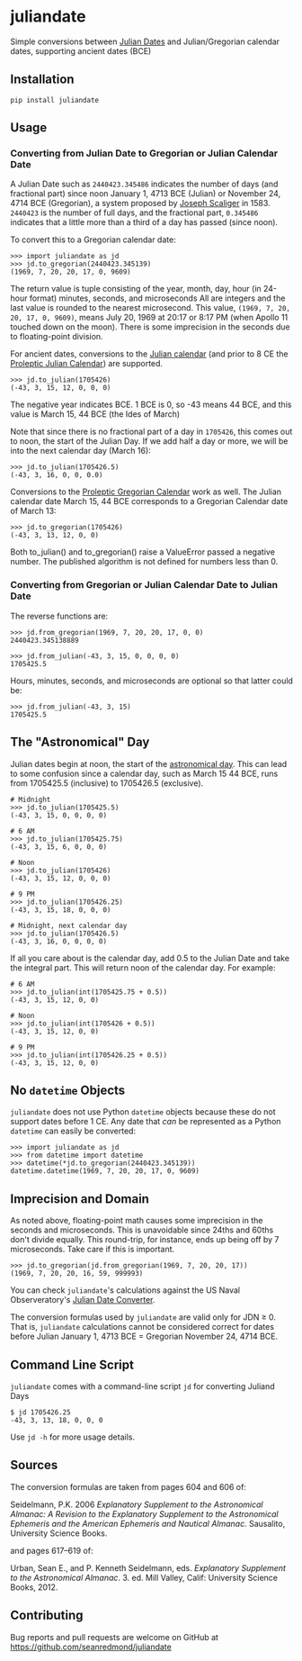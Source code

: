 # juliandate

Simple conversions between [Julian
Dates](https://en.wikipedia.org/wiki/Julian_day) and Julian/Gregorian
calendar dates, supporting ancient dates (BCE)

## Installation

    pip install juliandate
    
## Usage

### Converting from Julian Date to Gregorian or Julian Calendar Date

A Julian Date such as `2440423.345486` indicates the number of days
(and fractional part) since noon January 1, 4713 BCE (Julian) or
November 24, 4714 BCE (Gregorian), a system proposed by [Joseph
Scaliger](https://en.wikipedia.org/wiki/Joseph_Justus_Scaliger)
in 1583. `2440423` is the number of full days, and the fractional
part, `0.345486` indicates that a little more than a third of a day
has passed (since noon).

To convert this to a Gregorian calendar date:

    >>> import juliandate as jd
    >>> jd.to_gregorian(2440423.345139)
	(1969, 7, 20, 20, 17, 0, 9609)
	
The return value is tuple consisting of the year, month, day, hour (in
24-hour format) minutes, seconds, and microseconds All are integers
and the last value is rounded to the nearest microsecond. This value,
`(1969, 7, 20, 20, 17, 0, 9609)`, means July 20, 1969 at 20:17 or 8:17
PM (when Apollo 11 touched down on the moon). There is some
imprecision in the seconds due to floating-point division.

For ancient dates, conversions to the [Julian
calendar](https://en.wikipedia.org/wiki/Julian_calendar) (and prior to
8 CE the [Proleptic Julian
Calendar](https://en.wikipedia.org/wiki/Proleptic_Julian_calendar))
are supported.

    >>> jd.to_julian(1705426)
	(-43, 3, 15, 12, 0, 0, 0)
	
The negative year indicates BCE. 1 BCE is 0, so -43 means 44 BCE, and
this value is March 15, 44 BCE (the Ides of March)

Note that since there is no fractional part of a day in `1705426`,
this comes out to noon, the start of the Julian Day. If we add half a
day or more, we will be into the next calendar day (March 16):

    >>> jd.to_julian(1705426.5)
	(-43, 3, 16, 0, 0, 0.0)
	
Conversions to the [Proleptic Gregorian
Calendar](https://en.wikipedia.org/wiki/Proleptic_Gregorian_calendar)
work as well. The Julian calendar date March 15, 44 BCE corresponds to
a Gregorian Calendar date of March 13:

    >>> jd.to_gregorian(1705426)
	(-43, 3, 13, 12, 0, 0)

Both to_julian() and to_gregorian() raise a ValueError passed a
negative number. The published algorithm is not defined for numbers
less than 0.
	
### Converting from Gregorian or Julian Calendar Date to Julian Date

The reverse functions are:

    >>> jd.from_gregorian(1969, 7, 20, 20, 17, 0, 0)
    2440423.345138889
	
	>>> jd.from_julian(-43, 3, 15, 0, 0, 0, 0)
	1705425.5
	
Hours, minutes, seconds, and microseconds are optional so that latter could be:

	>>> jd.from_julian(-43, 3, 15)
	1705425.5

## The "Astronomical" Day

Julian dates begin at noon, the start of the [astronomical
day](https://en.wikipedia.org/wiki/Astronomical_day). This can lead to
some confusion since a calendar day, such as March 15 44 BCE, runs
from 1705425.5 (inclusive) to 1705426.5 (exclusive).

	# Midnight
    >>> jd.to_julian(1705425.5) 
	(-43, 3, 15, 0, 0, 0, 0)

	# 6 AM
    >>> jd.to_julian(1705425.75)
    (-43, 3, 15, 6, 0, 0, 0)
	
	# Noon
	>>> jd.to_julian(1705426)
	(-43, 3, 15, 12, 0, 0, 0)
	
	# 9 PM
	>>> jd.to_julian(1705426.25)
    (-43, 3, 15, 18, 0, 0, 0)
	
	# Midnight, next calendar day
    >>> jd.to_julian(1705426.5)
    (-43, 3, 16, 0, 0, 0, 0)
	
If all you care about is the calendar day, add 0.5 to the Julian Date
and take the integral part. This will return noon of the calendar
day. For example:

	# 6 AM
	>>> jd.to_julian(int(1705425.75 + 0.5))
	(-43, 3, 15, 12, 0, 0)	
	
	# Noon
	>>> jd.to_julian(int(1705426 + 0.5))
	(-43, 3, 15, 12, 0, 0)
	
	# 9 PM
	>>> jd.to_julian(int(1705426.25 + 0.5))
	(-43, 3, 15, 12, 0, 0)
	
## No `datetime` Objects

`juliandate` does not use Python `datetime` objects because these do
not support dates before 1 CE. Any date that _can_ be represented as a
Python `datetime` can easily be converted:

    >>> import juliandate as jd
	>>> from datetime import datetime
	>>> datetime(*jd.to_gregorian(2440423.345139))
	datetime.datetime(1969, 7, 20, 20, 17, 0, 9609)
	
	
## Imprecision and Domain

As noted above, floating-point math causes some imprecision in the
seconds and microseconds. This is unavoidable since 24ths and 60ths
don't divide equally. This round-trip, for instance, ends up being off
by 7 microseconds. Take care if this is important.

    >>> jd.to_gregorian(jd.from_gregorian(1969, 7, 20, 20, 17))
    (1969, 7, 20, 20, 16, 59, 999993)
	
You can check `juliandate`'s calculations against the US Naval
Observeratory's [Julian Date
Converter](https://aa.usno.navy.mil/data/JulianDate).

The conversion formulas used by `juliandate` are valid only for JDN ≥ 0. That is, `juliandate` calculations cannot be considered correct for dates before Julian January 1, 4713 BCE = Gregorian November 24, 4714 BCE.
	
## Command Line Script

`juliandate` comes with a command-line script `jd` for converting Juliand Days

    $ jd 1705426.25
    -43, 3, 13, 18, 0, 0, 0
	
Use `jd -h` for more usage details.

## Sources

The conversion formulas are taken from pages 604 and 606 of:

Seidelmann, P.K. 2006 _Explanatory Supplement to the Astronomical Almanac: A Revision to the Explanatory Supplement to the Astronomical Ephemeris and the American Ephemeris and Nautical Almanac._ Sausalito, University Science Books.

and pages 617–619 of:

Urban, Sean E., and P. Kenneth Seidelmann, eds. _Explanatory Supplement to the Astronomical Almanac_. 3. ed. Mill Valley, Calif: University Science Books, 2012.



## Contributing

Bug reports and pull requests are welcome on GitHub at
https://github.com/seanredmond/juliandate


